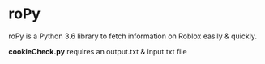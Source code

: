 # roPy
roPy is a Python 3.6 library to fetch information on Roblox easily &amp; quickly.

<b>cookieCheck.py</b>
requires an output.txt & input.txt file

